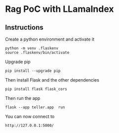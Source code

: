 # Rag PoC with LLamaIndex

## Instructions

Create a python environment and activate it

```
python -m venv .flaskenv
source .flaskenv/bin/activate
```

Upgrade pip 
```
pip install --upgrade pip
```

Then install Flask and the other dependencies

```
pip install flask flask_cors
```

Then run the app
```
flask --app teller.app  run
```

You can now connect to 
```
http://127.0.0.1:5000/
```
